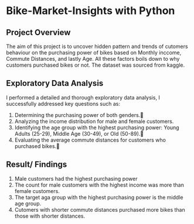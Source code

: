 # Bike-Market-Insights with Python 

## Project Overview 

The aim of this project is to uncover hidden pattern and trends of cutomers behaviour on the purchasing power of bikes based on Monthly inccome, Commute Distances, and lastly Age. All these factors boils down to why customers purchased bikes or not. The dataset was sourced from kaggle. 

## Exploratory Data Analysis
I performed a detailed and thorough exploratory data analysis, I successfully addressed key questions such as:
1. Determining the purchasing power of both genders.🧐
2. Analyzing the income distribution for male and female customers.
3. Identifying the age group with the highest purchasing power: Young Adults (25-29), Middle Age (30-49), or Old (50-89).🤔
4. Evaluating the average commute distances for customers who purchased bikes.🤔


## Result/ Findings 
1. Male customers had the highest purchasing power
2. The count for male customers with the highest income was more than female customers.
3. The target aga group with the highest purchasing power is the middle age group.
4. Cutomers with shorter commute distances purchased more bikes than those with shorter distances.
